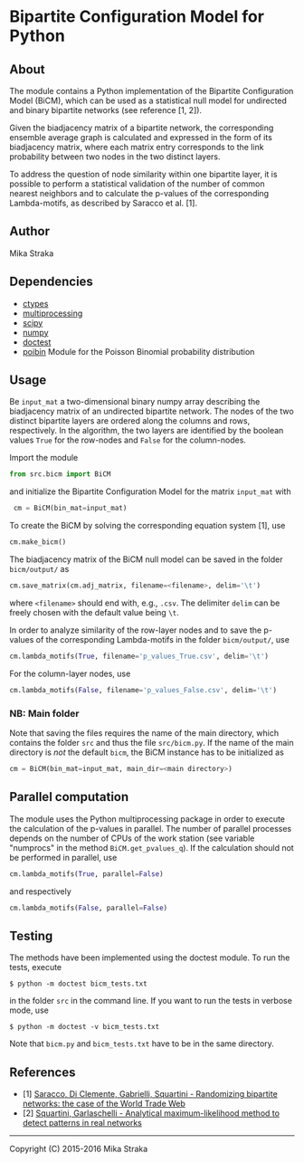# Bipartite Configuration Model for Python

## About
The module contains a Python implementation of the Bipartite Configuration
Model (BiCM), which can be used as a statistical null model for undirected and
binary bipartite networks (see reference \[1, 2\]).

Given the biadjacency matrix of a bipartite network, the corresponding ensemble
average graph is calculated and expressed in the form of its biadjacency
matrix, where each matrix entry corresponds to the link probability between two
nodes in the two distinct layers.

To address the question of node similarity within one bipartite layer, it is
possible to perform a statistical validation of the number of common nearest
neighbors and to calculate the p-values of the corresponding Lambda-motifs, as
described by Saracco et al. \[1\].
 
## Author 
Mika Straka

## Dependencies
* [ctypes](https://docs.python.org/2/library/ctypes.html)
* [multiprocessing](https://docs.python.org/2/library/multiprocessing.html)
* [scipy](https://www.scipy.org/)
* [numpy](www.numpy.org)
* [doctest](https://docs.python.org/2/library/doctest.html)
* [poibin](https://github.com/tsakim/poibin) Module for the Poisson Binomial probability distribution 

## Usage
Be `input_mat` a two-dimensional binary numpy array describing the biadjacency
matrix of an undirected bipartite network. The nodes of the two distinct
bipartite layers are ordered along the columns and rows, respectively. In the
algorithm, the two layers are identified by the boolean values `True` for the
row-nodes and `False` for the column-nodes.

Import the module
```python
from src.bicm import BiCM
```
and initialize the Bipartite Configuration Model for the matrix `input_mat` with
```python
 cm = BiCM(bin_mat=input_mat)
```
To create the BiCM by solving the corresponding equation system \[1\], use
```python
cm.make_bicm()
```
The biadjacency matrix of the BiCM null model can be saved in the folder
`bicm/output/` as
```python
cm.save_matrix(cm.adj_matrix, filename=<filename>, delim='\t')
```
where `<filename>` should end with, e.g., `.csv`. The delimiter `delim`
can be freely chosen with the default value being `\t`.

In order to analyze similarity of the row-layer nodes and to save the p-values
of the corresponding Lambda-motifs in the folder `bicm/output/`, use 
```python
cm.lambda_motifs(True, filename='p_values_True.csv', delim='\t')
```
For the column-layer nodes, use
```python
cm.lambda_motifs(False, filename='p_values_False.csv', delim='\t')
```

### NB: Main folder
Note that saving the files requires the name of the main directory,
which contains the folder `src` and thus the file `src/bicm.py`.
If the name of the main directory is *not* the default `bicm`, the BiCM
instance has to be initialized as 
```python
cm = BiCM(bin_mat=input_mat, main_dir=<main directory>)
```

## Parallel computation
The module uses the Python multiprocessing package in order to execute the
calculation of the p-values in parallel. The number of parallel processes
depends on the number of CPUs of the work station (see variable "numprocs" in
the method `BiCM.get_pvalues_q`). 
If the calculation should not be performed in parallel, use
```python
cm.lambda_motifs(True, parallel=False)
```
and respectively
```python
cm.lambda_motifs(False, parallel=False)
```

## Testing
The methods have been implemented using the doctest module. To run the tests,
execute 
```
$ python -m doctest bicm_tests.txt
```
in the folder `src` in the command line. If you want to run the tests in
verbose mode, use 
```
$ python -m doctest -v bicm_tests.txt
```
Note that `bicm.py` and `bicm_tests.txt` have to be in the same directory.

## References
* \[1\] [Saracco, Di Clemente, Gabrielli, Squartini - Randomizing bipartite networks:
the case of the World Trade Web](http://www.nature.com/articles/srep10595)
* \[2\] [Squartini, Garlaschelli - Analytical maximum-likelihood method to detect
patterns in real networks](http://iopscience.iop.org/article/10.1088/1367-2630/13/8/083001)

---
Copyright (C) 2015-2016 Mika Straka 
